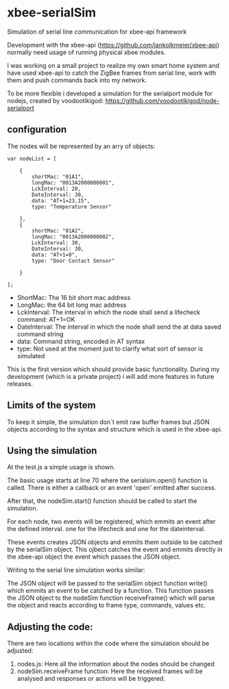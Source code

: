 # xbee-serialSim

Simulation of serial line communication for xbee-api framework

Development with the xbee-api (https://github.com/jankolkmeier/xbee-api) normally need usage of running physical xbee modules.

I was working on a small project to realize my own smart home system and have used xbee-api to catch the ZigBee frames from serial line, work with them and push commands back into my network.

To be more flexible i developed a simulation for the serialport module for nodejs, created by voodootikigod: https://github.com/voodootikigod/node-serialport


## configuration

The nodes will be represented by an arry of objects:

    var nodeList = [

        {
            shortMac: "01A1",
            longMac: "0013A2000000001",
            LckInterval: 20,
            DateInterval: 30,
            data: "AT+1=23.15",
            type: "Temperature Sensor"

        },
        {
            shortMac: "01A2",
            longMac: "0013A2000000002",
            LckInterval: 30,
            DateInterval: 30,
            data: "AT+1=0",
            type: "Door Contact Sensor"

        }

    ];

* ShortMac: The 16 bit short mac address
* LongMac: the 64 bit long mac address
* LckInterval: The interval in which the node shall send a lifecheck command: AT+1=OK
* DateInterval: The interval in which the node shall send the at data saved command string
* data: Command string, encoded in AT syntax
* type: Not used at the moment just to clarify what sort of sensor is simulated

This is the first version which should provide basic functionality. During my development (which is a private project) i will add more features in future releases.

## Limits of the system

To keep it simple, the simulation don´t emit raw buffer frames but JSON objects according to the syntax and structure which is used in the xbee-api.

## Using the simulation

At the test.js a simple usage is shown.

The basic usage starts at line 70 where the serialsim.open() function is called. There is either a callback or an event 'open' emitted after success.

After that, the nodeSim.start() function should be called to start the simulation.

For each node, two events will be registered, which emmits an event after the defined interval. one for the lifecheck and one for the dateinterval.

These events creates JSON objects and emmits them outside to be catched by the serialSim object. This ojbect catches the event and emmits directly in the xbee-api object the event which passes the JSON object.

Writing to the serial line simulation works similar:

The JSON object will be passed to the serialSim object function write() which emmits an event to be catched by a function. This function passes the JSON object to the nodeSim function receiveFrame() which will parse the object and reacts according to frame type, commands, values etc.


## Adjusting the code:

There are two locations within the code where the simulation should be adjusted:

1. nodes.js: Here all the information about the nodes should be changed
2. nodeSim.receiveFrame function: Here the received frames will be analysed and responses or actions will be triggered.








